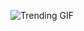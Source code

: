 
<!-- GIF_SECTION -->
![Trending GIF](https://media0.giphy.com/media/v1.Y2lkPThiYjIxNzcybHc3YmI0N3hneHFpbHc3ODFmZzkwenp1a3lhbHI0eHAyeHcxZnV6OSZlcD12MV9naWZzX3NlYXJjaCZjdD1n/11ZSwQNWba4YF2/giphy.gif)
<!-- END_GIF_SECTION -->
